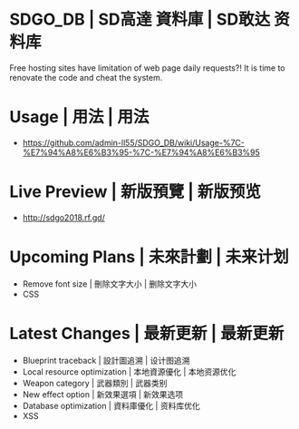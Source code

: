 # SDGO_DB | SD高達 資料庫 | SD敢达 资料库
Free hosting sites have limitation of web page daily requests?! It is time to renovate the code and cheat the system.

# Usage | 用法 | 用法
- https://github.com/admin-ll55/SDGO_DB/wiki/Usage-%7C-%E7%94%A8%E6%B3%95-%7C-%E7%94%A8%E6%B3%95

# Live Preview | 新版預覽 | 新版预览
- http://sdgo2018.rf.gd/

# Upcoming Plans | 未來計劃 | 未来计划
- Remove font size | 刪除文字大小 | 删除文字大小
- CSS

# Latest Changes | 最新更新 | 最新更新
- Blueprint traceback | 設計圖追溯 | 设计图追溯
- Local resource optimization | 本地資源優化 | 本地资源优化
- Weapon category | 武器類別 | 武器类别
- New effect option | 新效果選項 | 新效果选项
- Database optimization | 資料庫優化 | 资料库优化
- XSS
